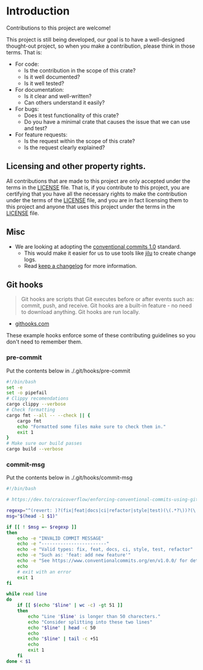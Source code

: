 # Introduction

Contributions to this project are welcome! 

This project is still being developed, our goal is to have a well-designed
thought-out project, so when you make a contribution, please think in those
terms. That is:

- For code:
    - Is the contribution in the scope of this crate?
    - Is it well documented?
    - Is it well tested?
- For documentation:
    - Is it clear and well-written?
    - Can others understand it easily?
- For bugs:
    - Does it test functionality of this crate?
    - Do you have a minimal crate that causes the issue that we can use and test?
- For feature requests:
    - Is the request within the scope of this crate?
    - Is the request clearly explained?

## Licensing and other property rights.

All contributions that are made to this project are only accepted under the
terms in the [LICENSE](LICENSE) file. That is, if you contribute to this
project, you are certifying that you have all the necessary rights to make the
contribution under the terms of the [LICENSE](LICENSE) file, and you are in fact
licensing them to this project and anyone that uses this project under the terms
in the [LICENSE](LICENSE) file.

## Misc
- We are looking at adopting the [conventional commits 1.0](https://www.conventionalcommits.org/en/v1.0.0/) standard.
    - This would make it easier for us to use tools like [jilu](https://crates.io/crates/jilu) to create change logs.
    - Read [keep a changelog](https://keepachangelog.com/en/1.0.0/) for more information.

## Git hooks

> Git hooks are scripts that Git executes before or after events such as: commit, push, and receive. Git hooks are a built-in feature - no need to download anything. Git hooks are run locally.
- [githooks.com](https://githooks.com/)

These example hooks enforce some of these contributing guidelines so you don't need to remember them.

### pre-commit

Put the contents below in ./.git/hooks/pre-commit
```bash
#!/bin/bash
set -e 
set -o pipefail
# Clippy recomendations
cargo clippy --verbose
# Check formatting
cargo fmt --all -- --check || {
    cargo fmt
    echo "Formatted some files make sure to check them in."
    exit 1
}
# Make sure our build passes
cargo build --verbose
```

### commit-msg


Put the contents below in ./.git/hooks/commit-msg
```bash
#!/bin/bash

# https://dev.to/craicoverflow/enforcing-conventional-commits-using-git-hooks-1o5p

regexp="^(revert: )?(fix|feat|docs|ci|refactor|style|test)(\(.*?\))?(\!)?: .+$"
msg="$(head -1 $1)"

if [[ ! $msg =~ $regexp ]]
then
    echo -e "INVALID COMMIT MESSAGE"
    echo -e "------------------------"
    echo -e "Valid types: fix, feat, docs, ci, style, test, refactor"
    echo -e "Such as: 'feat: add new feature'"
    echo -e "See https://www.conventionalcommits.org/en/v1.0.0/ for details"
    echo
    # exit with an error
    exit 1
fi

while read line
do
    if [[ $(echo "$line" | wc -c) -gt 51 ]]
    then
        echo "Line '$line' is longer than 50 charecters."
        echo "Consider splitting into these two lines"
        echo "$line" | head -c 50
        echo
        echo "$line" | tail -c +51
        echo
        exit 1
    fi
done < $1

```
